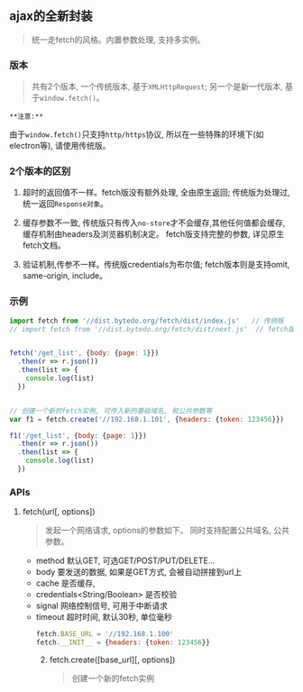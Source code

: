 ## ajax的全新封装
> 统一走fetch的风格。内置参数处理, 支持多实例。


### 版本
> 共有2个版本, 一个传统版本, 基于`XMLHttpRequest`; 另一个是新一代版本, 基于`window.fetch()`。

`**注意:**`

由于`window.fetch()`只支持`http/https`协议, 所以在一些特殊的环境下(如electron等), 请使用传统版。

### 2个版本的区别

1. 超时的返回值不一样。fetch版没有额外处理, 全由原生返回; 传统版为处理过, 统一返回`Response对象`。

2. 缓存参数不一致, 传统版只有传入`no-store`才不会缓存,其他任何值都会缓存, 缓存机制由headers及浏览器机制决定。  fetch版支持完整的参数, 详见原生fetch文档。

3. 验证机制,传参不一样。传统版credentials为布尔值; fetch版本则是支持omit, same-origin, include。


### 示例

```js
import fetch from '//dist.bytedo.org/fetch/dist/index.js'   // 传统版
// import fetch from '//dist.bytedo.org/fetch/dist/next.js'  // fetch版


fetch('/get_list', {body: {page: 1}})
  .then(r => r.json())
  .then(list => {
    console.log(list)
  })


// 创建一个新的fetch实例, 可传入新的基础域名, 和公共参数等
var f1 = fetch.create('//192.168.1.101', {headers: {token: 123456}})

f1('/get_list', {body: {page: 1}})
  .then(r => r.json())
  .then(list => {
    console.log(list)
  })


```



### APIs

1. fetch(url[, options<Object>])
> 发起一个网络请求, options的参数如下。 同时支持配置公共域名, 公共参数。

  + method<String> 默认GET, 可选GET/POST/PUT/DELETE...
  + body<Any> 要发送的数据, 如果是GET方式, 会被自动拼接到url上
  + cache<String>  是否缓存, 
  + credentials<String/Boolean> 是否校验
  + signal<Object>  网络控制信号, 可用于中断请求
  + timeout<Number>  超时时间, 默认30秒, 单位毫秒

```js
fetch.BASE_URL = '//192.168.1.100'
fetch.__INIT__ = {headers: {token: 123456}}

```


2. fetch.create([base_url][, options<Object>])
> 创建一个新的fetch实例